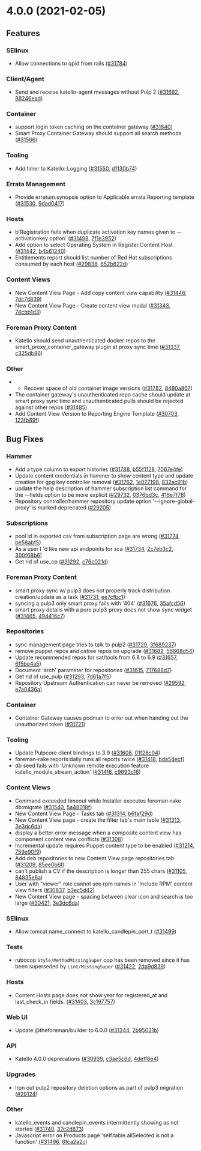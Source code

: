 # 4.0.0 (2021-02-05)

## Features

### SElinux
 * Allow connections to qpid from rails ([#31784](https://projects.theforeman.org/issues/31784))

### Client/Agent
 * Send and receive katello-agent messages without Pulp 2 ([#31692](https://projects.theforeman.org/issues/31692), [88246ead](https://github.com/Katello/katello.git/commit/88246ead3ff997966f718eeebe91dffdfa6d4295))

### Container
 * support login token caching on the container gateway ([#31640](https://projects.theforeman.org/issues/31640))
 * Smart Proxy Container Gateway should support all search methods ([#31566](https://projects.theforeman.org/issues/31566))

### Tooling
 * Add timer to Katello::Logging ([#31550](https://projects.theforeman.org/issues/31550), [d1130b74](https://github.com/Katello/katello.git/commit/d1130b74bda4f6aec87e2a8ac650af0e6279d1f7))

### Errata Management
 * Provide erratum.synopsis option to Applicable errata Reporting template ([#31530](https://projects.theforeman.org/issues/31530), [9dad0417](https://github.com/Katello/katello.git/commit/9dad0417e184c1351251d7df54d40335f666ba71))

### Hosts
 * b'Registration fails when duplicate activation key names given to --activationkey option' ([#31498](https://projects.theforeman.org/issues/31498), [7f1e3952](https://github.com/Katello/katello.git/commit/7f1e395269257e54b1acf31a13881a915900f3e8))
 * Add option to select Operating System in Register Content Host  ([#31442](https://projects.theforeman.org/issues/31442), [b4b61240](https://github.com/Katello/katello.git/commit/b4b612400863e7385f55b7575f36dd1343058261))
 * Entitlements report should list number of Red Hat subscriptions consumed by each host ([#29838](https://projects.theforeman.org/issues/29838), [652b822d](https://github.com/Katello/katello.git/commit/652b822d6f83c6c9bb90c599e09cff2d04ee7644))

### Content Views
 * New Content View Page - Add copy content view capability ([#31446](https://projects.theforeman.org/issues/31446), [7dc7d839](https://github.com/Katello/katello.git/commit/7dc7d8397ae7f243985f8a5019ce10b7081da095))
 * New Content View Page - Create content view modal ([#31343](https://projects.theforeman.org/issues/31343), [74cbb1d3](https://github.com/Katello/katello.git/commit/74cbb1d3bcfae8ad0d41550a009a852d1dfa01ff))

### Foreman Proxy Content
 * Katello should send unauthenticated docker repos to the smart_proxy_container_gateway plugin at proxy sync time ([#31337](https://projects.theforeman.org/issues/31337), [c325db86](https://github.com/Katello/katello.git/commit/c325db86364f352b780c9d4f62835d20ae0c8737))

### Other
 * - Recover space of old container image versions ([#31782](https://projects.theforeman.org/issues/31782), [8480a867](https://github.com/Katello/katello.git/commit/8480a8679396001876e7586331bc0772f06b7ad5))
 * The container gateway's unauthenticated repo cache should update at smart proxy sync time and unauthenticated pulls should be rejected against other repos ([#31485](https://projects.theforeman.org/issues/31485))
 * Add Content View Version to Reporting Engine Template ([#30703](https://projects.theforeman.org/issues/30703), [123fb89f](https://github.com/Katello/katello.git/commit/123fb89f0a5c01edc67eeeb29b828ceb687e9836))

## Bug Fixes

### Hammer
 * Add a  type column to export histories ([#31788](https://projects.theforeman.org/issues/31788), [b55f1128](https://github.com/Katello/katello.git/commit/b55f11285577e17877e359ef3523d35a0939465b), [7067e4fe](https://github.com/Katello/hammer-cli-katello.git/commit/7067e4fea8e18fbb84c5e5b9831853b41bd0395f))
 * Update content credentials in hammer to show content type and update creation for gpg key controller removal ([#31762](https://projects.theforeman.org/issues/31762), [1e077198](https://github.com/Katello/katello.git/commit/1e077198949dd2eddccd7ed10a0b4e762ad0c23e), [832ac91b](https://github.com/Katello/hammer-cli-katello.git/commit/832ac91b85e3f9f5846e351787345e2d2146c3b9))
 * update the help description of hammer subscription list command for the --fields option to be more explicit ([#29732](https://projects.theforeman.org/issues/29732), [0376bd3c](https://github.com/Katello/hammer-cli-katello.git/commit/0376bd3c8ea6b4e3570484fdbf5c32e16b14dcb2), [416e7f78](https://github.com/Katello/hammer-cli-katello.git/commit/416e7f780acc3a958e8c9e0ea0d4e565766002f3))
 * Repository controller/hammer repository update option '--ignore-global-proxy' is marked deprecated ([#29205](https://projects.theforeman.org/issues/29205))

### Subscriptions
 * pool id in exported csv from subscription page are wrong ([#31774](https://projects.theforeman.org/issues/31774), [be58abf5](https://github.com/Katello/katello.git/commit/be58abf5dfc2d9ba01edfc618728ea464232b1bb))
 * As a user I 'd like new api endpoints for sca ([#31734](https://projects.theforeman.org/issues/31734), [2c7eb3c2](https://github.com/Katello/hammer-cli-katello.git/commit/2c7eb3c2dae606f801c0bd7908d1010a60f7bc93), [300f68b6](https://github.com/Katello/katello.git/commit/300f68b645a00bf35a34df9abe064767a9a12fc3))
 * Get rid of use_cp  ([#31292](https://projects.theforeman.org/issues/31292), [c76c021d](https://github.com/Katello/katello.git/commit/c76c021da542efaa26cb99051d6ec05ec80356a9))

### Foreman Proxy Content
 * smart proxy sync w/ pulp3 does not properly track distribution creation/update as a task ([#31731](https://projects.theforeman.org/issues/31731), [ee7cfbc1](https://github.com/Katello/katello.git/commit/ee7cfbc132e67b2b820f597e3aa3d254bf05e3cb))
 * syncing a pulp3 only smart proxy fails with '404' ([#31676](https://projects.theforeman.org/issues/31676), [35afcd56](https://github.com/Katello/katello.git/commit/35afcd56b147527049ae409ab518fa9ae8b46cbc))
 * smart proxy details with a pure pulp3 proxy does not show sync widget ([#31465](https://projects.theforeman.org/issues/31465), [494416c7](https://github.com/Katello/katello.git/commit/494416c72c839b0e0698357aa4aff6e85db66d0a))

### Repositories
 * sync management page tries to talk to pulp2 ([#31729](https://projects.theforeman.org/issues/31729), [3f689237](https://github.com/Katello/katello.git/commit/3f689237d2379bcab17340582232823dbbd83462))
 * remove puppet repos and ostree repos on upgrade ([#31682](https://projects.theforeman.org/issues/31682), [56668d54](https://github.com/Katello/katello.git/commit/56668d54bc16b1bf0115918e6baf9990f32fcd98))
 * Update recommended repos for sat/tools from 6.8 to 6.9 ([#31657](https://projects.theforeman.org/issues/31657), [6f5be4a5](https://github.com/Katello/katello.git/commit/6f5be4a5c358948fd56e886bc29dd1a4ec615e7c))
 * Document 'arch' parameter for repositories ([#31615](https://projects.theforeman.org/issues/31615), [717688d7](https://github.com/Katello/katello.git/commit/717688d78da571bcc4bba52ff886f0febd06f209))
 * Get rid of use_pulp ([#31293](https://projects.theforeman.org/issues/31293), [7d61a7f5](https://github.com/Katello/katello.git/commit/7d61a7f52d22d4caf72fa45359092d84d3c9f931))
 * Repository Upstream Authentication can never be removed ([#29592](https://projects.theforeman.org/issues/29592), [e7a0436a](https://github.com/Katello/katello.git/commit/e7a0436ae9498c07d6265c0a82cdf689883f328e))

### Container
 * Container Gateway causes podman to error out when handing out the unauthorized token ([#31721](https://projects.theforeman.org/issues/31721))

### Tooling
 * Update Pulpcore client bindings to 3.9 ([#31608](https://projects.theforeman.org/issues/31608), [01f28c04](https://github.com/Katello/katello.git/commit/01f28c04c55c3f3c107c381b16c073a27c64736c))
 * foreman-rake reports:daily runs all reports twice ([#31418](https://projects.theforeman.org/issues/31418), [bda54ecf](https://github.com/Katello/katello.git/commit/bda54ecf8a4c1a24df83724dae33421c3cbfa6ce))
 * db seed fails with 'Unknown remote execution feature katello_module_stream_action' ([#31416](https://projects.theforeman.org/issues/31416), [c9693c16](https://github.com/Katello/katello.git/commit/c9693c16e46a1276621a86694023b5892f53eb52))

### Content Views
 * Command exceeded timeout while Installer executes foreman-rake db:migrate ([#31540](https://projects.theforeman.org/issues/31540), [5a48018f](https://github.com/Katello/katello.git/commit/5a48018fe47074ff5cc24080ce9bc0a83d10196b))
 * New Content View Page - Tasks tab ([#31314](https://projects.theforeman.org/issues/31314), [b6faf29d](https://github.com/Katello/katello.git/commit/b6faf29de6cc6a6f2669476636280f088b20a2c5))
 * New Content View page - create the filter tab's main table ([#31313](https://projects.theforeman.org/issues/31313), [3e3dc6da](https://github.com/Katello/katello.git/commit/3e3dc6dae8c2b0c01e62ab8cf6db935a920a430c))
 * display a better error message when a composite content view has component content view conflicts ([#31308](https://projects.theforeman.org/issues/31308))
 * Incremental update requires Puppet content type to be enabled ([#31214](https://projects.theforeman.org/issues/31214), [759e90f9](https://github.com/Katello/katello.git/commit/759e90f95e5abb1cfc78149b8b38a94fbfce790d))
 * Add deb repositories to new Content View page repositories tab ([#31209](https://projects.theforeman.org/issues/31209), [85ee0b6f](https://github.com/Katello/katello.git/commit/85ee0b6f2292a0eeb465679b338b505e51d692cf))
 * can't publish a CV if the description is longer than 255 chars ([#31105](https://projects.theforeman.org/issues/31105), [84835e6a](https://github.com/Katello/katello.git/commit/84835e6a6aa919f3f75e2741bbfd44ff0ae76caf))
 * User with "viewer" role cannot see rpm names in 'Include RPM' content view filters ([#30837](https://projects.theforeman.org/issues/30837), [b3ec5d42](https://github.com/Katello/katello.git/commit/b3ec5d421be54305bfdc618e4849d4e4ffaa689a))
 * New Content View page - spacing between clear icon and search is too large ([#30421](https://projects.theforeman.org/issues/30421), [3e3dc6da](https://github.com/Katello/katello.git/commit/3e3dc6dae8c2b0c01e62ab8cf6db935a920a430c))

### SElinux
 * Allow tomcat name_connect to katello_candlepin_port_t ([#31499](https://projects.theforeman.org/issues/31499))

### Tests
 * rubocop `Style/MethodMissingSuper` cop has been removed since it has been superseded by `Lint/MissingSuper` ([#31422](https://projects.theforeman.org/issues/31422), [2da9d839](https://github.com/Katello/katello.git/commit/2da9d83902bb55b57cfd797b694844d89446193d))

### Hosts
 * Content Hosts page does not show year for registered_at and last_check_in fields. ([#31403](https://projects.theforeman.org/issues/31403), [3c197757](https://github.com/Katello/katello.git/commit/3c1977576820085c89d2ad95d014a40b5565d368))

### Web UI
 * Update @theforeman/builder to 6.0.0 ([#31344](https://projects.theforeman.org/issues/31344), [2b95031b](https://github.com/Katello/katello.git/commit/2b95031b089fb801001f791320cb0e25e7d19a75))

### API
 * Katello 4.0.0 deprecations ([#30939](https://projects.theforeman.org/issues/30939), [c3ae5c6d](https://github.com/Katello/katello.git/commit/c3ae5c6dddf94d77ef3708f1244cefb5e9c810b6), [4deff8e4](https://github.com/Katello/hammer-cli-katello.git/commit/4deff8e4023c08aa3bc4fb5ea25e661f8453b2cf))

### Upgrades
 * Iron out pulp2 repository deletion options as part of pulp3 migration ([#29124](https://projects.theforeman.org/issues/29124))

### Other
 * katello_events and candlepin_events intermittently showing as not started ([#31740](https://projects.theforeman.org/issues/31740), [37c2d873](https://github.com/Katello/katello.git/commit/37c2d873243055c9cbdd37b4b94b1477b5cc9cdd))
 * Javascript error on Products page 'self.table.allSelected is not a function' ([#31496](https://projects.theforeman.org/issues/31496), [6fca2a2c](https://github.com/Katello/katello.git/commit/6fca2a2cb428ef4b5abb3665ee7fdc9732a7e288))
